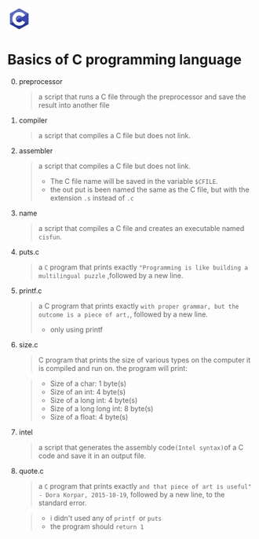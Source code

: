 ![Alt](/C.png "C")
# Basics of C programming language

0. preprocessor

     > a script that runs a C file through the preprocessor and save the result into another file

 1. compiler

    >  a script that compiles a C file but does not link.

 2. assembler
    > a script that compiles a C file but does not link.
    > * The C file name will be saved in the variable ```$CFILE```.
    > * the out put is been named the same as the C file, but with the extension ```.s``` instead of ```.c```
 3. name
    > a script that compiles a C file and creates an executable named ```cisfun```.
4. puts.c
    >  a ```C``` program that prints exactly ```"Programming is like building a multilingual puzzle``` ,followed by a new line.
5. printf.c
    > a C program that prints exactly ```with proper grammar, but the outcome is a piece of art,```, followed by a new line.
    > * only using printf
6. size.c
    >  C program that prints the size of various types on the computer it is compiled and run on. the program will print:

    > * Size of a char: 1 byte(s)
    > * Size of an int: 4 byte(s)
    > * Size of a long int: 4 byte(s)
    > * Size of a long long int: 8 byte(s)
    > * Size of a float: 4 byte(s)
    
7. intel 
    > a script that generates the assembly code``` (Intel syntax) ```of a C code and save it in an output file.
8. quote.c
    >   a ```C``` program that prints exactly ```and that piece of art is useful" - Dora Korpar, 2015-10-19```, followed by a new line, to the standard error.

    > *  i didn't used any of ```printf ```or ```puts``` 
    > *  the program should ```return 1```